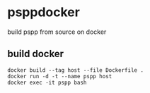 # psppdocker
build pspp from source on docker

## build docker
```
docker build --tag host --file Dockerfile .
docker run -d -t --name pspp host
docker exec -it pspp bash 
```
